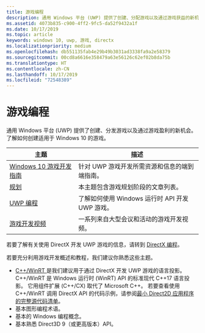 ```yaml
---
title: 游戏编程
description: 通用 Windows 平台 (UWP) 提供了创建、分配游戏以及通过游戏获益的新机会。 了解有关启动新游戏或移植现有游戏的信息。
ms.assetid: 4073b835-c900-4ff2-9fc5-da52f9432a1f
ms.date: 10/17/2019
ms.topic: article
keywords: windows 10, uwp, 游戏, directx
ms.localizationpriority: medium
ms.openlocfilehash: db551135fab4e29b49b3031ad3338fa9a2e58379
ms.sourcegitcommit: 00cd8a6616e358479a63e56126c62ef02b8da75b
ms.translationtype: HT
ms.contentlocale: zh-CN
ms.lasthandoff: 10/17/2019
ms.locfileid: "72548389"
---
```

# <a name="game-programming"></a>游戏编程

通用 Windows 平台 (UWP) 提供了创建、分发游戏以及通过游戏盈利的新机会。 了解如何创建适用于 Windows 10 的游戏。

| 主题 | 描述 |
|-|-|
| [Windows 10 游戏开发指南](e2e.md) | 针对 UWP 游戏开发所需资源和信息的端到端指南。 |
| [规划](planning.md) | 本主题包含游戏规划阶段的文章列表。 |
| [UWP 编程](uwp-programming.md) | 了解如何使用 Windows 运行时 API 开发 UWP 游戏。 |
| [游戏开发视频](game-development-videos.md) | 一系列来自大型会议和活动的游戏开发视频。 |

若要了解有关使用 DirectX 开发 UWP 游戏的信息，请转到 [DirectX 编程](directx-programming.md)。

若要充分利用游戏开发概述和教程，我们建议你熟悉这些主题。

- [C++/WinRT ](/windows/uwp/cpp-and-winrt-apis/index) 是我们建议用于通过 DirectX 开发 UWP 游戏的语言投影。 C++/WinRT 是 Windows 运行时 (WinRT) API 的标准现代 C++17 语言投影。 它用组件扩展 (C++/CX) 取代了 Microsoft C++。 若要查看使用 C++/WinRT 调用 DirectX API 的代码示例，请参阅[最小 Direct2D 应用程序的完整源代码清单](/windows/uwp/cpp-and-winrt-apis/consume-com#full-source-code-listing-of-a-minimal-direct2d-application)。
- 基本图形编程术语。
- 基本的 Windows 编程概念。
- 基本熟悉 Direct3D 9（或更高版本）API。